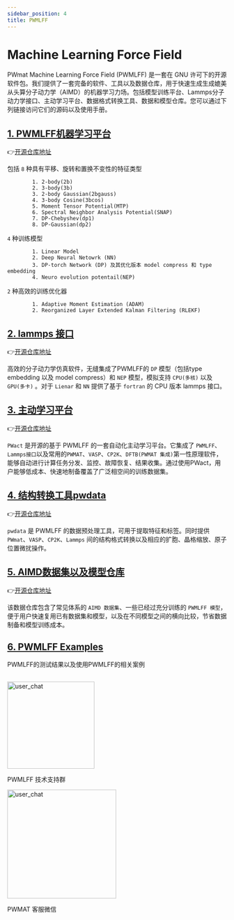 ```yaml
---
sidebar_position: 4
title: PWMLFF
---
```


# Machine Learning Force Field

PWmat Machine Learning Force Field (PWMLFF) 是一套在 GNU 许可下的开源软件包。我们提供了一套完备的软件、工具以及数据仓库，用于快速生成生成媲美从头算分子动力学（AIMD）的机器学习力场。包括模型训练平台、Lammps分子动力学接口、主动学习平台、数据格式转换工具、数据和模型仓库。您可以通过下列链接访问它们的源码以及使用手册。

## [1. PWMLFF机器学习平台](./Installation.md#pwmlff)

👉[开源仓库地址](https://github.com/LonxunQuantum/PWMLFF)

包括 `8` 种具有平移、旋转和置换不变性的特征类型
```
        1. 2-body(2b)
        2. 3-body(3b)
        3. 2-body Gaussian(2bgauss)
        4. 3-body Cosine(3bcos)
        5. Moment Tensor Potential(MTP)
        6. Spectral Neighbor Analysis Potential(SNAP)
        7. DP-Chebyshev(dp1)
        8. DP-Gaussian(dp2)
```

`4` 种训练模型
```
        1. Linear Model
        2. Deep Neural Netowrk (NN)
        3. DP-torch Network (DP) 及其优化版本 model compress 和 type embedding
        4. Neuro evolution potentail(NEP)
```
`2` 种高效的训练优化器
```
        1. Adaptive Moment Estimation (ADAM)
        2. Reorganized Layer Extended Kalman Filtering (RLEKF)
```

## [2. lammps 接口](./Installation.md#lammps-recompiled-version-for-pwmlff)


👉[开源仓库地址](https://github.com/LonxunQuantum/Lammps_for_PWMLFF/tree/libtorch)

高效的分子动力学仿真软件，无缝集成了PWMLFF的 `DP` 模型（包括type embedding 以及 model compress）和 `NEP` 模型，模拟支持 `CPU(多核)` 以及 `GPU(多卡)` 。对于 `Lienar` 和 `NN` 提供了基于 `fortran` 的 CPU 版本 lammps 接口。

## [3. 主动学习平台](./active%20learning/README.md)


👉[开源仓库地址](https://github.com/LonxunQuantum/PWact)

`PWact` 是开源的基于 PWMLFF 的一套自动化主动学习平台。它集成了 `PWMLFF`、`Lammps接口`以及常用的`PWMAT`、`VASP`、`CP2K`、`DFTB(PWMAT 集成)`第一性原理软件，能够自动进行计算任务分发、监控、故障恢复、结果收集。通过使用PWact，用户能够低成本、快速地制备覆盖了广泛相空间的训练数据集。

## [4. 结构转换工具pwdata](./Appendix-2.md)

👉[开源仓库地址](https://github.com/LonxunQuantum/pwdata)

`pwdata` 是 PWMLFF 的数据预处理工具，可用于提取特征和标签。同时提供`PWmat`、`VASP`、`CP2K`、`Lammps` 间的结构格式转换以及相应的扩胞、晶格缩放、原子位置微扰操作。

## [5. AIMD数据集以及模型仓库](https://github.com/LonxunQuantum/PWMLFF_library)

👉[开源仓库地址](https://github.com/LonxunQuantum/PWMLFF_library)

该数据仓库包含了常见体系的 `AIMD 数据集`、一些已经过充分训练的 `PWMLFF 模型`，便于用户快速复用已有数据集和模型，以及在不同模型之间的横向比较，节省数据制备和模型训练成本。

## [6. PWMLFF Examples](./examples/README.md)

PWMLFF的测试结果以及使用PWMLFF的相关案例


##

##

##

<div>
  <div style={{ display: 'inline-block', marginRight: '10px' }}>
    <img src={require("./pictures/user_chat.png").default} alt="user_chat" width="200" />
    <p style={{ textAlign: 'center' }}>PWMLFF 技术支持群</p>
</div>
<div style={{ display: 'inline-block', marginRight: '10px' }}>
    <img src={require("./pictures/pmat_support.png").default} alt="user_chat" width="250" />
    <p style={{ textAlign: 'center' }}>PWMAT 客服微信</p>
</div>
</div>
